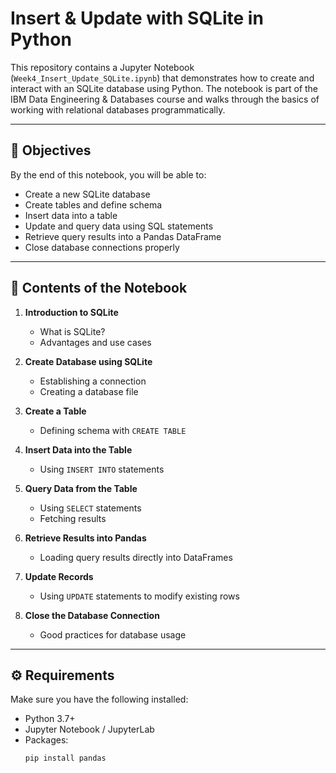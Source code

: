 # Insert & Update with SQLite in Python

This repository contains a Jupyter Notebook (`Week4_Insert_Update_SQLite.ipynb`) that demonstrates how to create and interact with an SQLite database using Python. The notebook is part of the IBM Data Engineering & Databases course and walks through the basics of working with relational databases programmatically.

---

## 📌 Objectives

By the end of this notebook, you will be able to:

- Create a new SQLite database  
- Create tables and define schema  
- Insert data into a table  
- Update and query data using SQL statements  
- Retrieve query results into a Pandas DataFrame  
- Close database connections properly  

---

## 📖 Contents of the Notebook

1. **Introduction to SQLite**  
   - What is SQLite?  
   - Advantages and use cases  

2. **Create Database using SQLite**  
   - Establishing a connection  
   - Creating a database file  

3. **Create a Table**  
   - Defining schema with `CREATE TABLE`  

4. **Insert Data into the Table**  
   - Using `INSERT INTO` statements  

5. **Query Data from the Table**  
   - Using `SELECT` statements  
   - Fetching results  

6. **Retrieve Results into Pandas**  
   - Loading query results directly into DataFrames  

7. **Update Records**  
   - Using `UPDATE` statements to modify existing rows  

8. **Close the Database Connection**  
   - Good practices for database usage  

---

## ⚙️ Requirements

Make sure you have the following installed:

- Python 3.7+  
- Jupyter Notebook / JupyterLab  
- Packages:  
  ```bash
  pip install pandas
